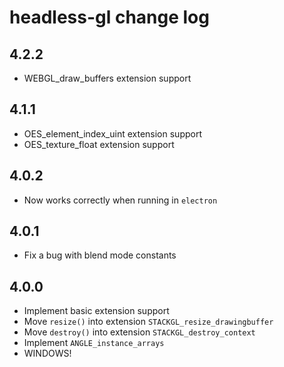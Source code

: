 # headless-gl change log

## 4.2.2

 * WEBGL_draw_buffers extension support

## 4.1.1

* OES_element_index_uint extension support
* OES_texture_float extension support

## 4.0.2

* Now works correctly when running in `electron`

## 4.0.1

* Fix a bug with blend mode constants

## 4.0.0

* Implement basic extension support
* Move `resize()` into extension `STACKGL_resize_drawingbuffer`
* Move `destroy()` into extension `STACKGL_destroy_context`
* Implement `ANGLE_instance_arrays`
* WINDOWS!
